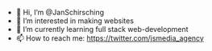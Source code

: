 - 👋 Hi, I’m @JanSchirsching
- 👀 I’m interested in making websites
- 🌱 I’m currently learning full stack web-development
- 📫 How to reach me: https://twitter.com/jsmedia_agency

<!---
JanSchirsching/JanSchirsching is a ✨ special ✨ repository because its `README.md` (this file) appears on your GitHub profile.
You can click the Preview link to take a look at your changes.
--->
